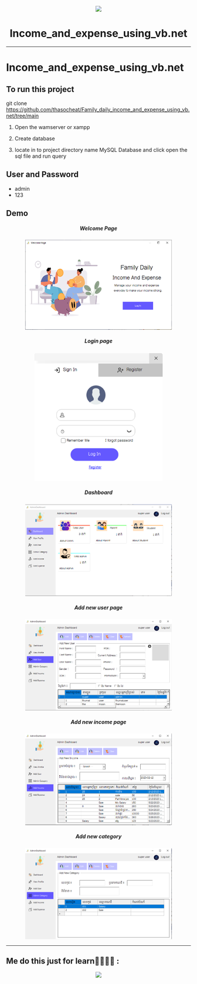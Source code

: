<p align="center"><a href="[https://laravel.com](https://visualstudio.microsoft.com/)" target="_blank"><img src="https://visualstudio.microsoft.com/wp-content/uploads/2021/10/Product-Icon.svg" width="250"></a></p>
<h1 align="center">Income_and_expense_using_vb.net</h1>
<hr>



# Income_and_expense_using_vb.net

## To run this project

git clone https://github.com/thasocheat/Family_daily_income_and_expense_using_vb.net/tree/main

1. Open the wamserver or xampp

2. Create database

3. locate in to project directory name MySQL Database and click open the sql file and run query

## User and Password
  - admin
  - 123

## Demo
<h5 align="center">Welcome Page</h5>
<p align="center"><img src="Demo/Welcome-page.png" width="400"></p>

<h5 align="center">Login page</h5>
<p align="center"><img src="Demo/Login-page.png" width="350"></p>

<h5 align="center">Dashboard</h5>
<p align="center"><img src="Demo/User-dashboard.png" width="400"></p>

<h5 align="center">Add new user page</h5>
<p align="center"><img src="Demo/Add-new-user.png" width="400"></p>

<h5 align="center">Add new income page</h5>
<p align="center"><img src="Demo/Add-income.png" width="400"></p>

<h5 align="center">Add new category</h5>
<p align="center"><img src="Demo/Add-category.png" width="400"></p>

<hr>

## Me do this just for learn👩‍💻👨‍💻 :

<p align="center">
  <img src="https://contributors-img.web.app/image?repo=thasocheat/Family_daily_income_and_expense_using_vb.net" />
</p>

